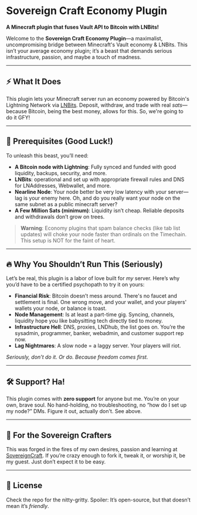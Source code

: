 ﻿# Sovereign Craft Economy Plugin

**A Minecraft plugin that fuses Vault API to Bitcoin with LNBits!**

Welcome to the **Sovereign Craft Economy Plugin**—a maximalist, uncompromising bridge between Minecraft's Vault economy & LNBits. This isn’t your average economy plugin; it’s a beast that demands serious infrastructure, passion, and maybe a touch of madness.

---

## ⚡️ What It Does
This plugin lets your Minecraft server run an economy powered by Bitcoin's Lightning Network via [LNBits](https://lnbits.com/). Deposit, withdraw, and trade with real *sats*—because Bitcoin, being the best money, allows for this. So, we're going to do it GFY!

---

## 🚨 Prerequisites (Good Luck!)
To unleash this beast, you’ll need:
- **A Bitcoin node with Lightning**: Fully synced and funded with good liquidity, backups, security, and more.
- **LNBits**: operational and set up with appropriate firewall rules and DNS for LNAddresses, Webwallet, and more.
- **Nearline Node**: Your node better be very low latency with your server—lag is your enemy here. Oh, and do you really want your node on the same subnet as a public minecraft server?
- **A Few Million Sats (minimum)**: Liquidity isn’t cheap. Reliable deposits and withdrawals don’t grow on trees.

> **Warning**: Economy plugins that spam balance checks (like tab list updates) will choke your node faster than ordinals on the Timechain. This setup is NOT for the faint of heart.

---

## 🔥 Why You Shouldn’t Run This (Seriously)
Let’s be real, this plugin is a labor of love built for *my* server. Here’s why you’d have to be a certified psychopath to try it on yours:
- **Financial Risk**: Bitcoin doesn’t mess around. There's no faucet and settlement is final. One wrong move, and your wallet, and your players' wallets your node, or balance is toast.
- **Node Management**: Is at least a part-time gig. Syncing, channels, liquidity hope you like babysitting tech directly tied to money.
- **Infrastructure Hell**: DNS, proxies, LNDhub, the list goes on. You’re the sysadmin, programmer, banker, webadmin, and customer support rep now.
- **Lag Nightmares**: A slow node = a laggy server. Your players will riot.

*Seriously, don’t do it. Or do. Because freedom comes first.*

---

## 🛠️ Support? Ha!
This plugin comes with **zero support** for anyone but me. You’re on your own, brave soul. No hand-holding, no troubleshooting, no “how do I set up my node?” DMs. Figure it out, actually don't. See above.

---

## 🌟 For the Sovereign Crafters
This was forged in the fires of my own desires, passion and learning at [SovereignCraft](https://sovereigncraft). If you’re crazy enough to fork it, tweak it, or worship it, be my guest. Just don’t expect it to be easy.

---

## 📜 License
Check the repo for the nitty-gritty. Spoiler: It’s open-source, but that doesn’t mean it’s *friendly*.

